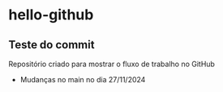 # hello-github
## Teste do commit
Repositório criado para mostrar o fluxo de trabalho no GitHub
- Mudanças no main no dia 27/11/2024
